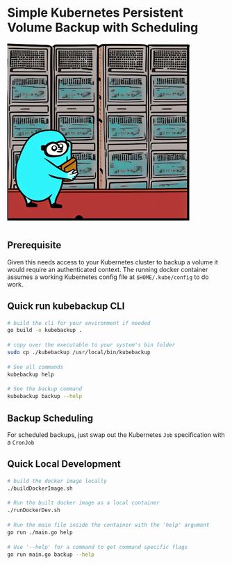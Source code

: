 # Simple Kubernetes Persistent Volume Backup with Scheduling

<img src='./images/servers.png' width="420" height="420">

## Prerequisite

Given this needs access to your Kubernetes cluster to backup a volume it would require an authenticated context. The running docker container assumes a working Kubernetes config file at `$HOME/.kube/config` to do work.

## Quick run kubebackup CLI

```bash
# build the cli for your environment if needed
go build -o kubebackup .

# copy over the executable to your system's bin folder
sudo cp ./kubebackup /usr/local/bin/kubebackup

# See all commands
kubebackup help

# See the backup command
kubebackup backup --help
```

## Backup Scheduling

For scheduled backups, just swap out the Kubernetes `Job` specification with a `CronJob`

## Quick Local Development

```bash
# build the docker image locally
./buildDockerImage.sh

# Run the built docker image as a local container
./runDockerDev.sh

# Run the main file inside the container with the 'help' argument
go run ./main.go help

# Use '--help' for a command to get command specific flags
go run main.go backup --help
```